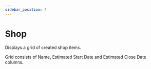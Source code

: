 ```yaml
---
sidebar_position: 4
---
```


# Shop

Displays a grid of created shop items.

Grid consists of Name, Estimated Start Date and Estimated Close Date columns.
